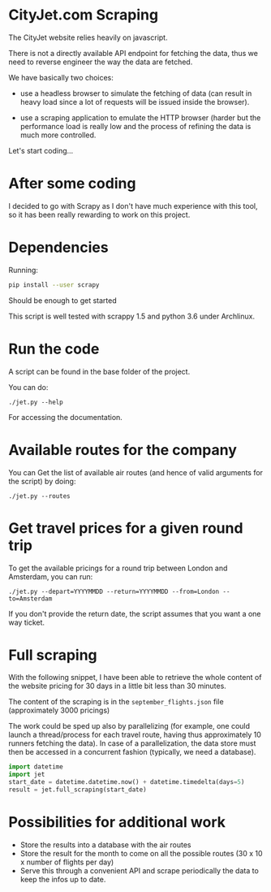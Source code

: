 # CityJet.com Scraping

The CityJet website relies heavily on javascript.

There is not a directly available API endpoint for fetching the data, thus
we need to reverse engineer the way the data are fetched.

We have basically two choices:

- use a headless browser to simulate the fetching of data (can result
  in heavy load since a lot of requests will be issued inside the browser).

- use a scraping application to emulate the HTTP browser (harder but
  the performance load is really low and the process of refining the
  data is much more controlled.

Let's start coding...

# After some coding

I decided to go with Scrapy as I don't have much experience with this tool,
so it has been really rewarding to work on this project.

# Dependencies


Running:

```bash
pip install --user scrapy
```

Should be enough to get started

This script is well tested with scrappy 1.5 and python 3.6 under Archlinux.

# Run the code

A script can be found in  the base folder of the project.

You can do:

```
./jet.py --help
```

For accessing the documentation.

# Available routes for the company

You can Get the list of available air routes (and
hence of valid arguments for the script) by doing:

```
./jet.py --routes
```

# Get travel prices for a given round trip

To get the available pricings for a round trip between
London and Amsterdam, you can run:

```
./jet.py --depart=YYYYMMDD --return=YYYYMMDD --from=London --to=Amsterdam
```

If you don't provide the return date, the script assumes that you want
a one way ticket.

# Full scraping

With the following snippet, I have been able to retrieve the whole
content of the website pricing for 30 days in a little bit less than
30 minutes.

The content of the scraping is in the `september_flights.json` file
(approximately 3000 pricings)

The work could be sped up also by parallelizing (for example, one
could launch a thread/process for each travel route, having thus approximately
10 runners fetching the data). In case of a parallelization, the data store
must then be accessed in a concurrent fashion (typically, we need a database).

```python
import datetime
import jet
start_date = datetime.datetime.now() + datetime.timedelta(days=5)
result = jet.full_scraping(start_date)
```

# Possibilities for additional work

- Store the results into a database with the air routes
- Store the result for the month to come on all the possible routes (30 x 10 x number of flights per day)
- Serve this through a convenient API and scrape periodically the data to keep the infos up to date.
